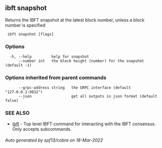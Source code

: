 ##  ibft snapshot

Returns the IBFT snapshot at the latest block number, unless a block number is specified

```
 ibft snapshot [flags]
```

### Options

```
  -h, --help         help for snapshot
      --number int   the block height (number) for the snapshot (default -1)
```

### Options inherited from parent commands

```
      --grpc-address string   the GRPC interface (default "127.0.0.1:9632")
      --json                  get all outputs in json format (default false)
```

### SEE ALSO

* [ ibft](_ibft.md)	 - Top level IBFT command for interacting with the IBFT consensus. Only accepts subcommands.

###### Auto generated by spf13/cobra on 18-Mar-2022
